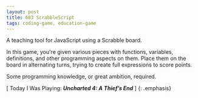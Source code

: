 ```yaml
---
layout: post
title: 603 ScrabbleScript
tags: coding-game, education-game
---
```

A teaching tool for JavaScript using a Scrabble board.

In this game, you're given various pieces with functions, variables, definitions, and other programming aspects on them. Place them on the board in alternating turns, trying to create full expressions to score points.

Some programming knowledge, or great ambition, required.

[ Today I Was Playing: ***Uncharted 4: A Thief’s End*** ]
{: .emphasis}